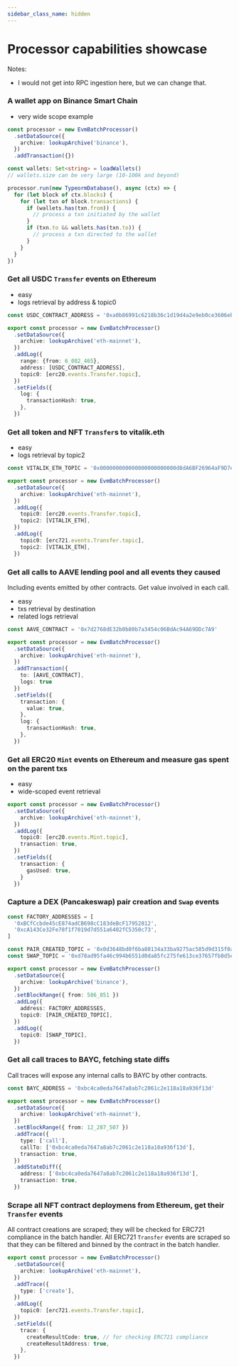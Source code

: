 ```yaml
---
sidebar_class_name: hidden
---
```


# Processor capabilities showcase

Notes:
* I would not get into RPC ingestion here, but we can change that.

### A wallet app on Binance Smart Chain

* very wide scope example

```ts
const processor = new EvmBatchProcessor()
  .setDataSource({
    archive: lookupArchive('binance'),
  })
  .addTransaction({})

const wallets: Set<string> = loadWallets()
// wallets.size can be very large (10-100k and beyond)

processor.run(new TypeormDatabase(), async (ctx) => {
  for (let block of ctx.blocks) {
    for (let txn of block.transactions) {
      if (wallets.has(txn.from)) {
        // process a txn initiated by the wallet
      }
      if (txn.to && wallets.has(txn.to)) {
        // process a txn directed to the wallet
      }
    }
  }
})
```

### Get all USDC `Transfer` events on Ethereum

* easy
* logs retrieval by address & topic0

```ts
const USDC_CONTRACT_ADDRESS = '0xa0b86991c6218b36c1d19d4a2e9eb0ce3606eb48'

export const processor = new EvmBatchProcessor()
  .setDataSource({
    archive: lookupArchive('eth-mainnet'),
  })
  .addLog({
    range: {from: 6_082_465},
    address: [USDC_CONTRACT_ADDRESS],
    topic0: [erc20.events.Transfer.topic],
  })
  .setFields({
    log: {
      transactionHash: true,
    },
  })
```

### Get all token and NFT `Transfer`s to vitalik.eth

* easy
* logs retrieval by topic2

```ts
const VITALIK_ETH_TOPIC = '0x000000000000000000000000d8dA6BF26964aF9D7eEd9e03E53415D37aA96045'

export const processor = new EvmBatchProcessor()
  .setDataSource({
    archive: lookupArchive('eth-mainnet'),
  })
  .addLog({
    topic0: [erc20.events.Transfer.topic],
    topic2: [VITALIK_ETH],
  })
  .addLog({
    topic0: [erc721.events.Transfer.topic],
    topic2: [VITALIK_ETH],
  })
```

### Get all calls to AAVE lending pool and all events they caused

Including events emitted by other contracts. Get value involved in each call.

* easy
* txs retrieval by destination
* related logs retrieval

```ts
const AAVE_CONTRACT = '0x7d2768dE32b0b80b7a3454c06BdAc94A69DDc7A9'

export const processor = new EvmBatchProcessor()
  .setDataSource({
    archive: lookupArchive('eth-mainnet'),
  })
  .addTransaction({
    to: [AAVE_CONTRACT],
    logs: true
  })
  .setFields({
    transaction: {
      value: true,
    },
    log: {
      transactionHash: true,
    },
  })
``` 

### Get all ERC20 `Mint` events on Ethereum and measure gas spent on the parent txs

* easy
* wide-scoped event retrieval

```ts
export const processor = new EvmBatchProcessor()
  .setDataSource({
    archive: lookupArchive('eth-mainnet'),
  })
  .addLog({
    topic0: [erc20.events.Mint.topic],
    transaction: true,
  })
  .setFields({
    transaction: {
      gasUsed: true,
    }
  })
``` 

### Capture a DEX (Pancakeswap) pair creation and `Swap` events

```ts
const FACTORY_ADDRESSES = [
  '0xBCfCcbde45cE874adCB698cC183deBcF17952812',
  '0xcA143Ce32Fe78f1f7019d7d551a6402fC5350c73',
]

const PAIR_CREATED_TOPIC = '0x0d3648bd0f6ba80134a33ba9275ac585d9d315f0ad8355cddefde31afa28d0e9'
const SWAP_TOPIC = '0xd78ad95fa46c994b6551d0da85fc275fe613ce37657fb8d5e3d130840159d822'

export const processor = new EvmBatchProcessor()
  .setDataSource({
    archive: lookupArchive('binance'),
  })
  .setBlockRange({ from: 586_851 })
  .addLog({
    address: FACTORY_ADDRESSES,
    topic0: [PAIR_CREATED_TOPIC],
  })
  .addLog({
    topic0: [SWAP_TOPIC],
  })
```

### Get all call traces to BAYC, fetching state diffs

Call traces will expose any internal calls to BAYC by other contracts.

```ts
const BAYC_ADDRESS = '0xbc4ca0eda7647a8ab7c2061c2e118a18a936f13d'

export const processor = new EvmBatchProcessor()
  .setDataSource({
    archive: lookupArchive('eth-mainnet'),
  })
  .setBlockRange({ from: 12_287_507 })
  .addTrace({
    type: ['call'],
    callTo: ['0xbc4ca0eda7647a8ab7c2061c2e118a18a936f13d'],
    transaction: true,
  })
  .addStateDiff({
    address: ['0xbc4ca0eda7647a8ab7c2061c2e118a18a936f13d'],
    transaction: true,
  })
```

### Scrape all NFT contract deploymens from Ethereum, get their `Transfer` events

All contract creations are scraped; they will be checked for ERC721 compliance in the batch handler. All ERC721 `Transfer` events are scraped so that they can be filtered and binned by the contract in the batch handler.

```ts
export const processor = new EvmBatchProcessor()
  .setDataSource({
    archive: lookupArchive('eth-mainnet'),
  })
  .addTrace({
    type: ['create'],
  })
  .addLog({
    topic0: [erc721.events.Transfer.topic],
  })
  .setFields({
    trace: {
      createResultCode: true, // for checking ERC721 compliance
      createResultAddress: true,
    },
  })
```
